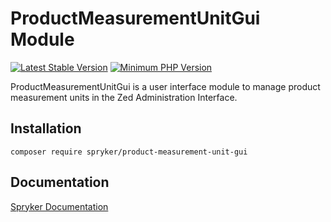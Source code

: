 # ProductMeasurementUnitGui Module
[![Latest Stable Version](https://poser.pugx.org/spryker/product-measurement-unit-gui/v/stable.svg)](https://packagist.org/packages/spryker/product-measurement-unit-gui)
[![Minimum PHP Version](https://img.shields.io/badge/php-%3E%3D%208.3-8892BF.svg)](https://php.net/)

ProductMeasurementUnitGui is a user interface module to manage product measurement units in the Zed Administration Interface.

## Installation

```
composer require spryker/product-measurement-unit-gui
```

## Documentation

[Spryker Documentation](https://docs.spryker.com)
